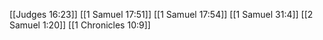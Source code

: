 [[Judges 16:23]]
[[1 Samuel 17:51]]
[[1 Samuel 17:54]]
[[1 Samuel 31:4]]
[[2 Samuel 1:20]]
[[1 Chronicles 10:9]]
